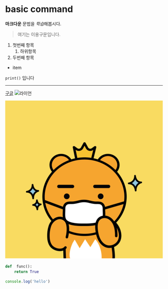 # basic command

**마크다운** 문법을 *학습*해봅시다.

>여기는 이용구문입니다.

1. 첫번째 항목
    1. 하위항목
2. 두번째 항목

- item

`print()` 입니다

---

[구글](https://google.com)
![라이언](https://blog.kakaocdn.net/dn/0mySg/btqCUccOGVk/nQ68nZiNKoIEGNJkooELF1/img.jpg)

![라이엇](./assets/lion.jpg)

```python
def  func():
    return True

```

```javascript
console.log('hello')

```